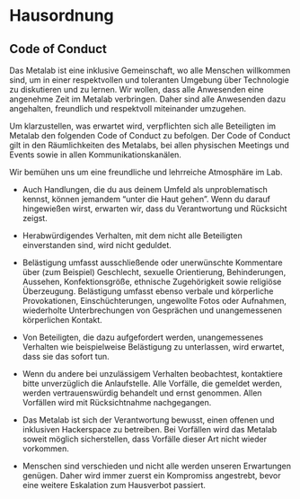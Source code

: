 Hausordnung
===========

Code of Conduct
---------------

Das Metalab ist eine inklusive Gemeinschaft, wo alle Menschen willkommen sind, um in einer respektvollen und toleranten Umgebung über Technologie zu diskutieren und zu lernen. Wir wollen, dass alle Anwesenden eine angenehme  Zeit im Metalab verbringen. Daher sind alle Anwesenden dazu angehalten, freundlich und respektvoll miteinander umzugehen.

Um klarzustellen, was erwartet wird, verpflichten sich alle Beteiligten im Metalab den folgenden Code of Conduct zu befolgen. Der Code of Conduct gilt in den Räumlichkeiten des Metalabs, bei allen physischen Meetings und Events sowie in allen Kommunikationskanälen.

Wir bemühen uns um eine freundliche und lehrreiche Atmosphäre im Lab.

* Auch Handlungen, die du aus deinem Umfeld als unproblematisch kennst, können jemandem “unter die Haut gehen”. Wenn du darauf hingewießen wirst, erwarten wir, dass du Verantwortung und Rücksicht zeigst.

* Herabwürdigendes Verhalten, mit dem nicht alle Beteiligten einverstanden sind, wird nicht geduldet.

* Belästigung umfasst ausschließende oder unerwünschte Kommentare über (zum Beispiel) Geschlecht, sexuelle Orientierung, Behinderungen, Aussehen, Konfektionsgröße, ethnische Zugehörigkeit sowie religiöse Überzeugung. Belästigung umfasst ebenso verbale und körperliche Provokationen, Einschüchterungen, ungewollte Fotos oder Aufnahmen, wiederholte Unterbrechungen von Gesprächen und unangemessenen körperlichen Kontakt.

* Von Beteiligten, die dazu aufgefordert werden, unangemessenes Verhalten wie beispielweise Belästigung zu unterlassen, wird erwartet, dass sie das sofort tun.

* Wenn du andere bei unzulässigem Verhalten beobachtest, kontaktiere bitte unverzüglich die Anlaufstelle. Alle Vorfälle, die gemeldet werden, werden vertrauenswürdig behandelt und ernst genommen. Allen Vorfällen wird mit Rücksichtnahme nachgegangen.

* Das Metalab ist sich der Verantwortung bewusst, einen offenen und inklusiven Hackerspace zu betreiben. Bei Vorfällen wird das Metalab soweit möglich sicherstellen, dass Vorfälle dieser Art nicht wieder vorkommen.

* Menschen sind verschieden und nicht alle werden unseren Erwartungen genügen. Daher wird immer zuerst ein Kompromiss angestrebt, bevor eine weitere Eskalation zum Hausverbot passiert.